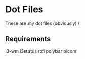 # Dot Files
These are my dot files (obviously) \
## Requirements
i3-wm i3status rofi polybar picom 
